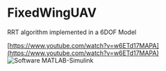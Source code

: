 # FixedWingUAV
RRT algorithm implemented in a 6DOF Model

[https://www.youtube.com/watch?v=w6ETd17MAPA](https://www.youtube.com/watch?v=w6ETd17MAPA)
![Software MATLAB-Simulink](https://image.ibb.co/cTJp85/1.png)
